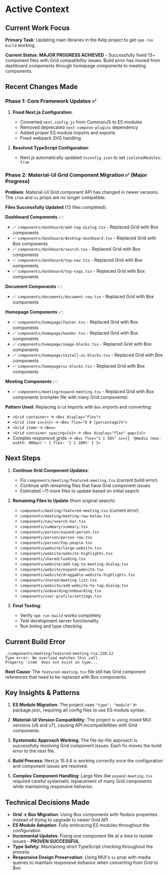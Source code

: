 # Active Context

## Current Work Focus

**Primary Task**: Updating main libraries in the Kelp project to get `npm run build` working.

**Current Status**: **MAJOR PROGRESS ACHIEVED** - Successfully fixed 13+ component files with Grid compatibility issues. Build error has moved from dashboard components through homepage components to meeting components.

## Recent Changes Made

### Phase 1: Core Framework Updates ✅

1. **Fixed Next.js Configuration**:
   - Converted `next.config.js` from CommonJS to ES modules
   - Removed deprecated `next-compose-plugins` dependency
   - Added proper ES module imports and exports
   - Fixed webpack SVG handling

2. **Resolved TypeScript Configuration**:
   - Next.js automatically updated `tsconfig.json` to set `isolatedModules: true`

### Phase 2: Material-UI Grid Component Migration ✅ (Major Progress)

**Problem**: Material-UI Grid component API has changed in newer versions. The `item` and `xs` props are no longer compatible.

**Files Successfully Updated** (13 files completed):

**Dashboard Components** ✅:

- ✅ `components/dashboard/add-tag-dialog.tsx` - Replaced Grid with Box components
- ✅ `components/dashboard/desktop-dashboard.tsx` - Replaced Grid with Box components
- ✅ `components/dashboard/search.tsx` - Replaced Grid with Box components
- ✅ `components/dashboard/top-nav.tsx` - Replaced Grid with Box components
- ✅ `components/dashboard/top-tags.tsx` - Replaced Grid with Box components

**Document Components** ✅:

- ✅ `components/documents/document-row.tsx` - Replaced Grid with Box components

**Homepage Components** ✅:

- ✅ `components/homepage/footer.tsx` - Replaced Grid with Box components
- ✅ `components/homepage/header.tsx` - Replaced Grid with Box components
- ✅ `components/homepage/image-blocks.tsx` - Replaced Grid with Box components
- ✅ `components/homepage/install-ui-blocks.tsx` - Replaced Grid with Box components
- ✅ `components/homepage/ui-blocks.tsx` - Replaced Grid with Box components

**Meeting Components** ✅:

- ✅ `components/meeting/expand-meeting.tsx` - Replaced Grid with Box components (complex file with many Grid components)

**Pattern Used**: Replacing `Grid` imports with `Box` imports and converting:

- `<Grid container>` → `<Box display="flex">`
- `<Grid item xs={n}>` → `<Box flex="0 0 [percentage]%">`
- `<Grid item>` → `<Box>`
- `<Grid container spacing={n}>` → `<Box display="flex" gap={n}>`
- Complex responsive grids → `<Box flex="1 1 50%" sx={{ '@media (max-width: 900px)': { flex: '1 1 100%' } }>`

## Next Steps

1. **Continue Grid Component Updates**:
   - Fix `components/meeting/featured-meeting.tsx` (current build error)
   - Continue with remaining files that have Grid component issues
   - Estimated ~11 more files to update based on initial search

2. **Remaining Files to Update** (from original search):
   - `components/meeting/featured-meeting.tsx` (current error)
   - `components/meeting/meeting-row-below.tsx`
   - `components/nav/search-bar.tsx`
   - `components/summary/summary.tsx`
   - `components/person/expand-person.tsx`
   - `components/person/person-row.tsx`
   - `components/person/top-people.tsx`
   - `components/website/large-website.tsx`
   - `components/website/website-highlights.tsx`
   - `components/shared/loading.tsx`
   - `components/website/add-tag-to-meeting-dialog.tsx`
   - `components/website/expand-website.tsx`
   - `components/website/draggable-website-highlights.tsx`
   - `components/shared/meeting-list.tsx`
   - `components/website/add-website-to-tag-dialog.tsx`
   - `components/onboarding/onboarding.tsx`
   - `components/user-profile/settings.tsx`

3. **Final Testing**:
   - Verify `npm run build` works completely
   - Test development server functionality
   - Run linting and type checking

## Current Build Error

```
./components/meeting/featured-meeting.tsx:238:12
Type error: No overload matches this call.
Property 'item' does not exist on type...
```

**Root Cause**: The `featured-meeting.tsx` file still has Grid component references that need to be replaced with Box components.

## Key Insights & Patterns

1. **ES Module Migration**: The project uses `"type": "module"` in package.json, requiring all config files to use ES module syntax.

2. **Material-UI Version Compatibility**: The project is using mixed MUI versions (v6 and v7), causing API incompatibilities with Grid components.

3. **Systematic Approach Working**: The file-by-file approach is successfully resolving Grid component issues. Each fix moves the build error to the next file.

4. **Build Process**: Next.js 15.4.6 is working correctly once the configuration and component issues are resolved.

5. **Complex Component Handling**: Large files like `expand-meeting.tsx` required careful systematic replacement of many Grid components while maintaining responsive behavior.

## Technical Decisions Made

- **Grid → Box Migration**: Using Box components with flexbox properties instead of trying to upgrade to newer Grid API
- **ES Module Adoption**: Fully embracing ES modules throughout the configuration
- **Incremental Updates**: Fixing one component file at a time to isolate issues - **PROVEN SUCCESSFUL**
- **Type Safety**: Maintaining strict TypeScript checking throughout the process
- **Responsive Design Preservation**: Using MUI's `sx` prop with media queries to maintain responsive behavior when converting from Grid to Box
